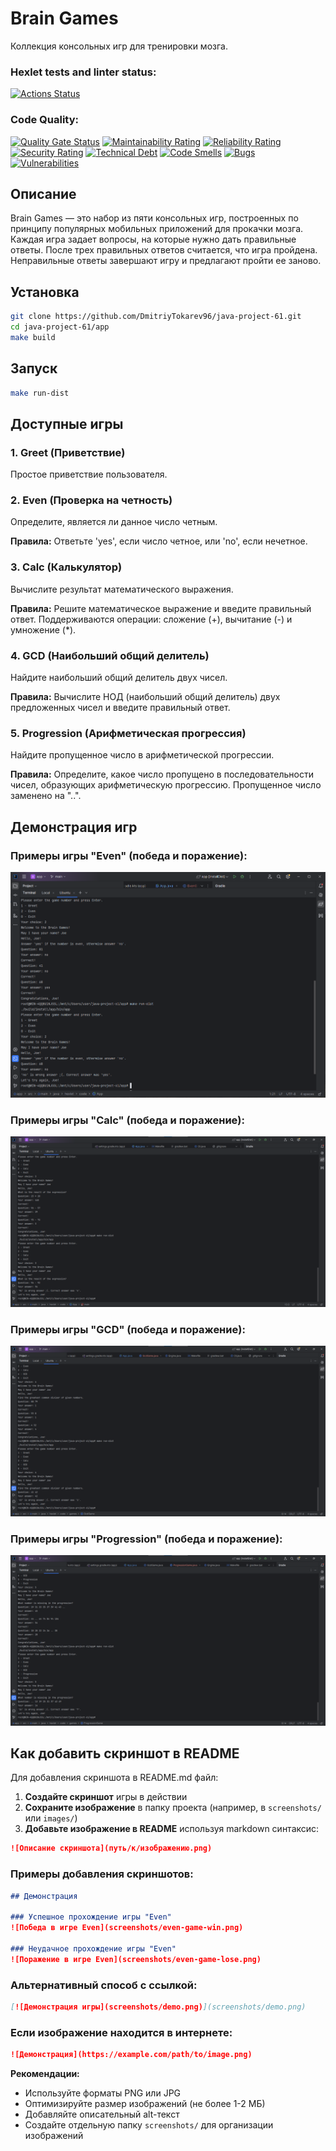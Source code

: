 # Brain Games

Коллекция консольных игр для тренировки мозга.

### Hexlet tests and linter status:
[![Actions Status](https://github.com/DmitriyTokarev96/java-project-61/actions/workflows/hexlet-check.yml/badge.svg)](https://github.com/DmitriyTokarev96/java-project-61/actions)

### Code Quality:
[![Quality Gate Status](https://sonarcloud.io/api/project_badges/measure?project=DmitriyTokarev96_java-project-61&metric=alert_status)](https://sonarcloud.io/summary/new_code?id=DmitriyTokarev96_java-project-61)
[![Maintainability Rating](https://sonarcloud.io/api/project_badges/measure?project=DmitriyTokarev96_java-project-61&metric=sqale_rating)](https://sonarcloud.io/summary/new_code?id=DmitriyTokarev96_java-project-61)
[![Reliability Rating](https://sonarcloud.io/api/project_badges/measure?project=DmitriyTokarev96_java-project-61&metric=reliability_rating)](https://sonarcloud.io/summary/new_code?id=DmitriyTokarev96_java-project-61)
[![Security Rating](https://sonarcloud.io/api/project_badges/measure?project=DmitriyTokarev96_java-project-61&metric=security_rating)](https://sonarcloud.io/summary/new_code?id=DmitriyTokarev96_java-project-61)
[![Technical Debt](https://sonarcloud.io/api/project_badges/measure?project=DmitriyTokarev96_java-project-61&metric=sqale_index)](https://sonarcloud.io/summary/new_code?id=DmitriyTokarev96_java-project-61)
[![Code Smells](https://sonarcloud.io/api/project_badges/measure?project=DmitriyTokarev96_java-project-61&metric=code_smells)](https://sonarcloud.io/summary/new_code?id=DmitriyTokarev96_java-project-61)
[![Bugs](https://sonarcloud.io/api/project_badges/measure?project=DmitriyTokarev96_java-project-61&metric=bugs)](https://sonarcloud.io/summary/new_code?id=DmitriyTokarev96_java-project-61)
[![Vulnerabilities](https://sonarcloud.io/api/project_badges/measure?project=DmitriyTokarev96_java-project-61&metric=vulnerabilities)](https://sonarcloud.io/summary/new_code?id=DmitriyTokarev96_java-project-61)

## Описание

Brain Games — это набор из пяти консольных игр, построенных по принципу популярных мобильных приложений для прокачки мозга. Каждая игра задает вопросы, на которые нужно дать правильные ответы. После трех правильных ответов считается, что игра пройдена. Неправильные ответы завершают игру и предлагают пройти ее заново.

## Установка

```bash
git clone https://github.com/DmitriyTokarev96/java-project-61.git
cd java-project-61/app
make build
```

## Запуск

```bash
make run-dist
```

## Доступные игры

### 1. Greet (Приветствие)
Простое приветствие пользователя.

### 2. Even (Проверка на четность)
Определите, является ли данное число четным.

**Правила:** Ответьте 'yes', если число четное, или 'no', если нечетное.

### 3. Calc (Калькулятор)
Вычислите результат математического выражения.

**Правила:** Решите математическое выражение и введите правильный ответ. Поддерживаются операции: сложение (+), вычитание (-) и умножение (*).

### 4. GCD (Наибольший общий делитель)
Найдите наибольший общий делитель двух чисел.

**Правила:** Вычислите НОД (наибольший общий делитель) двух предложенных чисел и введите правильный ответ.

### 5. Progression (Арифметическая прогрессия)
Найдите пропущенное число в арифметической прогрессии.

**Правила:** Определите, какое число пропущено в последовательности чисел, образующих арифметическую прогрессию. Пропущенное число заменено на "..".

## Демонстрация игр

### Примеры игры "Even" (победа и поражение):

![Демонстрация игры Even - победа и поражение](app/screenshots/Снимок%20экрана%202025-10-02%20164614.png)

### Примеры игры "Calc" (победа и поражение):

![Демонстрация игры Calc - победа и поражение](app/screenshots/Снимок%20экрана%202025-10-02%20172650.png)

### Примеры игры "GCD" (победа и поражение):

![Демонстрация игры GCD - победа и поражение](app/screenshots/Снимок%20экрана%202025-10-02%20174340.png)

### Примеры игры "Progression" (победа и поражение):

![Демонстрация игры Progression - победа и поражение](app/screenshots/Снимок%20экрана%202025-10-02%20180937.png)

## Как добавить скриншот в README

Для добавления скриншота в README.md файл:

1. **Создайте скриншот** игры в действии
2. **Сохраните изображение** в папку проекта (например, в `screenshots/` или `images/`)
3. **Добавьте изображение в README** используя markdown синтаксис:

```markdown
![Описание скриншота](путь/к/изображению.png)
```

### Примеры добавления скриншотов:

```markdown
## Демонстрация

### Успешное прохождение игры "Even"
![Победа в игре Even](screenshots/even-game-win.png)

### Неудачное прохождение игры "Even"  
![Поражение в игре Even](screenshots/even-game-lose.png)
```

### Альтернативный способ с ссылкой:

```markdown
[![Демонстрация игры](screenshots/demo.png)](screenshots/demo.png)
```

### Если изображение находится в интернете:

```markdown
![Демонстрация](https://example.com/path/to/image.png)
```

**Рекомендации:**
- Используйте форматы PNG или JPG
- Оптимизируйте размер изображений (не более 1-2 МБ)
- Добавляйте описательный alt-текст
- Создайте отдельную папку `screenshots/` для организации изображений